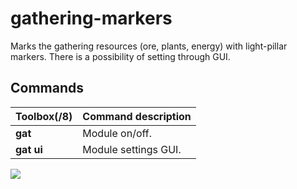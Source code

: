 # gathering-markers

Marks the gathering resources (ore, plants, energy) with light-pillar markers. There is a possibility of setting through GUI.

## Commands

Toolbox(/8) | Command description
--- | ---
**gat** | Module on/off.
**gat ui** | Module settings GUI.

![](https://i.imgur.com/d6sRkWv.png)
